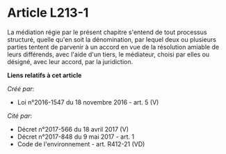 # Article L213-1

La médiation régie par le présent chapitre s'entend de tout processus structuré, quelle qu'en soit la dénomination, par
lequel deux ou plusieurs parties tentent de parvenir à un accord en vue de la résolution amiable de leurs différends, avec
l'aide d'un tiers, le médiateur, choisi par elles ou désigné, avec leur accord, par la juridiction.

**Liens relatifs à cet article**

_Créé par_:

  - Loi n°2016-1547 du 18 novembre 2016 - art. 5 (V)

_Cité par_:

  - Décret n°2017-566 du 18 avril 2017 (V)
  - Décret n°2017-848 du 9 mai 2017 - art. 1
  - Code de l'environnement - art. R412-21 (VD)
